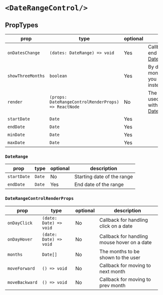 # `<DateRangeControl/> `

## PropTypes


| prop | type | optional | description |
| ---- | ---- | -------- | ----------- |
| `onDatesChange` | `(dates: DateRange) => void` | Yes | Callback when start and/or end dates are changed See [DateRange](#daterange) |
| `showThreeMonths` | `boolean` | Yes | By default 2 consecutive months will be shown, but if you want to show 3 months instead, set this to `true` |
| `render` | `(props: DateRangeControlRenderProps) => ReactNode` | No | The main function, which be used for rendering. It is called with an object. See [DateRangeControlRenderProps](#daterangecontrolrenderprops) |
| `startDate` | `Date` | Yes |  |
| `endDate` | `Date` | Yes |  |
| `minDate` | `Date` | Yes |  |
| `maxDate` | `Date` | Yes |  |

### `DateRange`

| prop | type | optional | description |
| ---- | ---- | -------- | ----------- |
| `startDate` | `Date` | No | Starting date of the range |
| `endDate` | `Date` | Yes | End date of the range |


### `DateRangeControlRenderProps`

| prop | type | optional | description |
| ---- | ---- | -------- | ----------- |
| `onDayClick` | `(date: Date) => void` | No | Callback for handling click on a date |
| `onDayHover` | `(date: Date) => void` | No | Callback for handling mouse hover on a date |
| `months` | `Date[]` | No | The months to be shown to the user |
| `moveForward` | `() => void` | No | Callback for moving to next month |
| `moveBackward` | `() => void` | No | Callback for moving to prev month |
